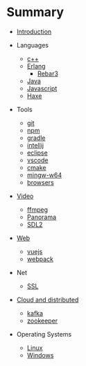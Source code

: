 
# Summary

* [Introduction](README.md)

* Languages
    * [c++](languages/c++.md)
    * [Erlang](languages/erlang.md)
        * [Rebar3](languages/erlang/rebar3.md)
    * [Java](languages/java.md)
    * [Javascript](languages/javascript.md)
    * [Haxe](languages/haxe.md)
* Tools
    * [git](tools/git.md)
    * [npm](tools/npm.md)
    * [gradle](tools/gradle.md)
    * [intellij](tools/intellij.md)
    * [eclipse](tools/eclipse.md)
    * [vscode](tools/vscode.md)
    * [cmake](tools/cmake.adoc)
    * [mingw-w64](tools/mingw-w64.md)
    * [browsers](tools/browsers.adoc)
* [Video](video/video.md)
    * [ffmpeg](video/ffmpeg.md)
    * [Panorama](video/panorama.md)
    * [SDL2](video/sdl2.md)
* [Web](web/web.md)
    * [vuejs](web/vuejs.md)
    * [webpack](web/webpack.md)
* Net
    * [SSL](net/ssl_certificates.md)
* [Cloud and distributed](cloud/cloud.md)
    * [kafka](cloud/kafka.adoc)
    * [zookeeper](cloud/zookeeper.md)
* Operating Systems
    * [Linux](operatingsystems/linux.adoc)
    * [Windows](operatingsystems/windows.adoc)

